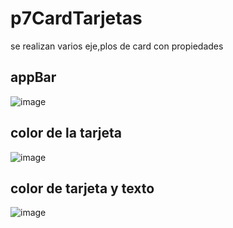 # p7CardTarjetas
se realizan varios eje,plos de card con propiedades

## appBar
![image](https://github.com/user-attachments/assets/60a6fade-1547-437b-ac90-363c3b5b4a93)

## color de la tarjeta
![image](https://github.com/user-attachments/assets/dcea10e0-d1ac-480c-bd35-aefc94fe4288)

## color de tarjeta y texto
![image](https://github.com/user-attachments/assets/3eb89a99-d7df-4e38-b217-c6686038ec2f)

